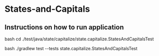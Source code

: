 # States-and-Capitals

## Instructions on how to run application

bash
cd ./test/java/state/capitalize/state.capitalize.StatesAndCapitalsTest

bash
./gradlew test --tests state.capitalize.StatesAndCapitalsTest